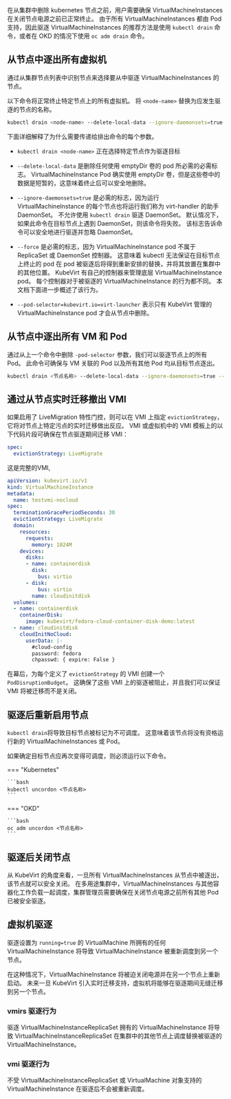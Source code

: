 
在从集群中删除 kubernetes 节点之前，用户需要确保 VirtualMachineInstances 在关闭节点电源之前已正常终止。 由于所有 VirtualMachineInstances 都由 Pod 支持，因此驱逐 VirtualMachineInstances 的推荐方法是使用 `kubectl drain` 命令，或者在 OKD 的情况下使用 `oc adm drain` 命令。

## 从节点中逐出所有虚拟机

通过从集群节点列表中识别节点来选择要从中驱逐 VirtualMachineInstances 的节点。

以下命令将正常终止特定节点上的所有虚拟机。 将 `<node-name>` 替换为应发生驱逐的节点的名称。

```bash
kubectl drain <node-name> --delete-local-data --ignore-daemonsets=true --force --pod-selector=kubevirt.io=virt-launcher
```

下面详细解释了为什么需要传递给排出命令的每个参数。

- `kubectl drain <node-name>` 正在选择特定节点作为驱逐目标

- `--delete-local-data` 是删除任何使用 emptyDir 卷的 pod 所必需的必需标志。 VirtualMachineInstance Pod 确实使用 emptyDir 卷，但是这些卷中的数据是短暂的，这意味着终止后可以安全地删除。

- `--ignore-daemonsets=true` 是必需的标志，因为运行 VirtualMachineInstance 的每个节点也将运行我们称为 virt-handler 的助手 DaemonSet。 不允许使用 `kubectl drain` 驱逐 DaemonSet。 默认情况下，如果此命令在目标节点上遇到 DaemonSet，则该命令将失败。 该标志告诉命令可以安全地进行驱逐并忽略 DaemonSet。

- `--force` 是必需的标志，因为 VirtualMachineInstance pod 不属于 ReplicaSet 或 DaemonSet 控制器。 这意味着 kubectl 无法保证在目标节点上终止的 pod 在 pod 被驱逐后将得到重新安排的替换，并将其放置在集群中的其他位置。 KubeVirt 有自己的控制器来管理底层 VirtualMachineInstance pod。 每个控制器对于被驱逐的 VirtualMachineInstance 的行为都不同。 本文档下面进一步概述了该行为。

- `--pod-selector=kubevirt.io=virt-launcher` 表示只有 KubeVirt 管理的 VirtualMachineInstance pod 才会从节点中删除。

## 从节点中逐出所有 VM 和 Pod

通过从上一个命令中删除 `-pod-selector` 参数，我们可以驱逐节点上的所有 Pod。 此命令可确保与 VM 关联的 Pod 以及所有其他 Pod 均从目标节点逐出。

```bash
kubectl drain <节点名称> --delete-local-data --ignore-daemonsets=true --force
```

## 通过从节点实时迁移撤出 VMI

如果启用了 LiveMigration 特性门控，则可以在 VMI 上指定 `evictionStrategy`，它将对节点上特定污点的实时迁移做出反应。 VMI 或虚拟机中的 VMI 模板上的以下代码片段可确保在节点驱逐期间迁移 VMI：

```yaml
spec:
  evictionStrategy: LiveMigrate
```

这是完整的VMI,
```yaml linenums="1"
apiVersion: kubevirt.io/v1
kind: VirtualMachineInstance
metadata:
  name: testvmi-nocloud
spec:
  terminationGracePeriodSeconds: 30
  evictionStrategy: LiveMigrate
  domain:
    resources:
      requests:
        memory: 1024M
    devices:
      disks:
      - name: containerdisk
        disk:
          bus: virtio
      - disk:
          bus: virtio
        name: cloudinitdisk
  volumes:
  - name: containerdisk
    containerDisk:
      image: kubevirt/fedora-cloud-container-disk-demo:latest
  - name: cloudinitdisk
    cloudInitNoCloud:
      userData: |-
        #cloud-config
        password: fedora
        chpasswd: { expire: False }
```

在幕后，为每个定义了 `evictionStrategy` 的 VMI 创建一个 `PodDisruptionBudget`。 这确保了这些 VMI 上的驱逐被阻止，并且我们可以保证 VMI 将被迁移而不是关闭。

## 驱逐后重新启用节点

`kubectl drain`将导致目标节点被标记为不可调度。 这意味着该节点将没有资格运行新的 VirtualMachineInstances 或 Pod。

如果确定目标节点应再次变得可调度，则必须运行以下命令。

=== "Kubernetes"

    ```bash
    kubectl uncordon <节点名称>
    ```
=== "OKD"

    ```bash
    oc adm uncordon <节点名称>
    ```

## 驱逐后关闭节点

从 KubeVirt 的角度来看，一旦所有 VirtualMachineInstances 从节点中被逐出，该节点就可以安全关闭。 在多用途集群中，VirtualMachineInstances 与其他容器化工作负载一起调度，集群管理员需要确保在关闭节点电源之前所有其他 Pod 已被安全驱逐。

## 虚拟机驱逐

驱逐设置为 `running=true` 的 VirtualMachine 所拥有的任何 VirtualMachineInstance 将导致 VirtualMachineInstance 被重新调度到另一个节点。

在这种情况下，VirtualMachineInstance 将被迫关闭电源并在另一个节点上重新启动。 未来一旦 KubeVirt 引入实时迁移支持，虚拟机将能够在驱逐期间无缝迁移到另一个节点。

### vmirs 驱逐行为

驱逐 VirtualMachineInstanceReplicaSet 拥有的 VirtualMachineInstance 将导致 VirtualMachineInstanceReplicaSet 在集群中的其他节点上调度替换被驱逐的 VirtualMachineInstance。

### vmi 驱逐行为

不受 VirtualMachineInstanceReplicaSet 或 VirtualMachine 对象支持的 VirtualMachineInstance 在驱逐后不会被重新调度。
